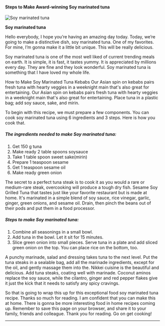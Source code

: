             

#### Steps to Make Award-winning Soy marinated tuna

![Soy marinated tuna](https://img-global.cpcdn.com/recipes/3e69f07c0a33620b/751x532cq70/soy-marinated-tuna-recipe-main-photo.jpg)

**Soy marinated tuna**

Hello everybody, I hope you’re having an amazing day today. Today, we’re going to make a distinctive dish, soy marinated tuna. One of my favorites. For mine, I’m gonna make it a little bit unique. This will be really delicious.

Soy marinated tuna is one of the most well liked of current trending meals on earth. It is simple, it is fast, it tastes yummy. It is appreciated by millions every day. They are fine and they look wonderful. Soy marinated tuna is something that I have loved my whole life.

How to Make Soy Marinated Tuna Kebabs Our Asian spin on kebabs pairs fresh tuna with hearty veggies in a weeknight main that's also great for entertaining. Our Asian spin on kebabs pairs fresh tuna with hearty veggies in a weeknight main that's also great for entertaining. Place tuna in a plastic bag; add soy sauce, sake, and mirin.

To begin with this recipe, we must prepare a few components. You can cook soy marinated tuna using 6 ingredients and 3 steps. Here is how you cook that.

##### The ingredients needed to make Soy marinated tuna:

1.  Get 150 g tuna
2.  Make ready 2 table spoons soysauce
3.  Take 1 table spoon sweet sake(mirin)
4.  Prepare 1 teaspoon sesame
5.  Get 1 teaspoon sesame oil
6.  Make ready green onion

The secret to a perfect tuna steak is to cook it as you would a rare or medium-rare steak, overcooking will produce a tough dry fish. Sesame Soy Grilled Tuna that tastes just like your favorite restaurant but is made at home. It's marinated in a simple blend of soy sauce, rice vinegar, garlic, ginger, green onions, and sesame oil. Drain, then pinch the beans out of their pods and put them in a food processor.

##### Steps to make Soy marinated tuna:

1.  Combine all seasonings in a small bowl.
2.  Add tuna in the bowl. Let it sit for 15 minutes.
3.  Slice green onion into small pieces. Serve tuna in a plate and add sliced green onion on the top. You can place rice on the bottom, too.

A punchy marinade, salad and dressing takes tuna to the next level. Put the tuna steaks in a sealable bag, add all the marinade ingredients, except for the oil, and gently massage them into the. Nikkei cuisine is the beautiful and delicious. Add tuna steaks, coating well with marinade. Coconut aminos replace the soy sauce, while the cilantro, ginger and red pepper flakes give it just the kick that it needs to satisfy any spicy cravings.

So that is going to wrap this up for this exceptional food soy marinated tuna recipe. Thanks so much for reading. I am confident that you can make this at home. There is gonna be more interesting food in home recipes coming up. Remember to save this page on your browser, and share it to your family, friends and colleague. Thank you for reading. Go on get cooking!

* * *